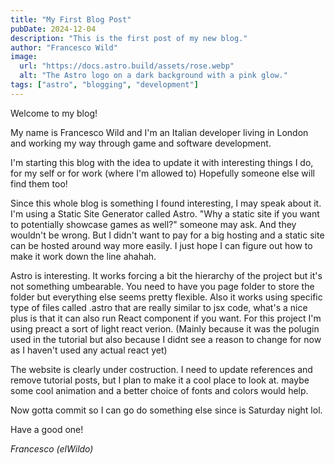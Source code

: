 ```yaml
---
title: "My First Blog Post"
pubDate: 2024-12-04
description: "This is the first post of my new blog."
author: "Francesco Wild"
image:
  url: "https://docs.astro.build/assets/rose.webp"
  alt: "The Astro logo on a dark background with a pink glow."
tags: ["astro", "blogging", "development"]
---
```


Welcome to my blog!

My name is Francesco Wild and I'm an Italian developer living in London and working my way through game and software development.

I'm starting this blog with the idea to update it with interesting things I do, for my self or for work (where I'm allowed to)
Hopefully someone else will find them too!

Since this whole blog is something I found interesting, I may speak about it.
I'm using a Static Site Generator called Astro. "Why a static site if you want to potentially showcase games as well?" someone may ask.
And they wouldn't be wrong. But I didn't want to pay for a big hosting and a static site can be hosted around way more easily.
I just hope I can figure out how to make it work down the line ahahah.

Astro is interesting. It works forcing a bit the hierarchy of the project but it's not something umbearable.
You need to have you page folder to store the folder but everything else seems pretty flexible.
Also it works using specific type of files called .astro that are really similar to jsx code, what's a nice plus
is that it can also run React component if you want. For this project I'm using preact a sort of light react verion.
(Mainly because it was the polugin used in the tutorial but also because I didnt see a reason to change for
now as I haven't used any actual react yet)

The website is clearly under costruction. I need to update references and remove tutorial posts, but I plan to make it a cool place to look at.
maybe some cool animation and a better choice of fonts and colors would help.

Now gotta commit so I can go do something else since is Saturday night lol.

Have a good one!

_Francesco (elWildo)_
